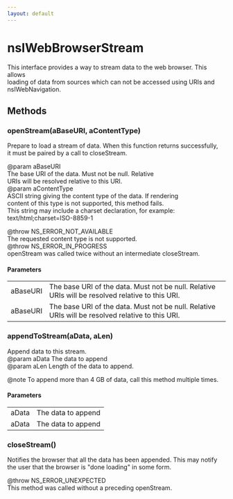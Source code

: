 ```yaml
---
layout: default
---
```


# nsIWebBrowserStream #
  
This interface provides a way to stream data to the web browser. This allows  
loading of data from sources which can not be accessed using URIs and  
nsIWebNavigation.  
  

## Methods ##

### openStream(aBaseURI, aContentType) ###
  
Prepare to load a stream of data. When this function returns successfully,  
it must be paired by a call to closeStream.  
  
@param aBaseURI  
       The base URI of the data. Must not be null. Relative  
       URIs will be resolved relative to this URI.  
@param aContentType  
       ASCII string giving the content type of the data. If rendering  
       content of this type is not supported, this method fails.  
       This string may include a charset declaration, for example:  
       text/html;charset=ISO-8859-1  
  
@throw NS_ERROR_NOT_AVAILABLE  
       The requested content type is not supported.  
@throw NS_ERROR_IN_PROGRESS  
       openStream was called twice without an intermediate closeStream.  
  

#### Parameters ####

<table>

<tr>
<td>aBaseURI</td>
<td>       The base URI of the data. Must not be null. Relative  
       URIs will be resolved relative to this URI.  
</td>
</tr>

<tr>
<td>aBaseURI</td>
<td>       The base URI of the data. Must not be null. Relative  
       URIs will be resolved relative to this URI.  
</td>
</tr>

</table>

### appendToStream(aData, aLen) ###
  
Append data to this stream.  
@param aData The data to append  
@param aLen  Length of the data to append.  
  
@note To append more than 4 GB of data, call this method multiple times.  
  

#### Parameters ####

<table>

<tr>
<td>aData</td>
<td>The data to append  
</td>
</tr>

<tr>
<td>aData</td>
<td>The data to append  
</td>
</tr>

</table>

### closeStream() ###
  
Notifies the browser that all the data has been appended. This may notify  
the user that the browser is "done loading" in some form.  
  
@throw NS_ERROR_UNEXPECTED  
       This method was called without a preceding openStream.  
  
